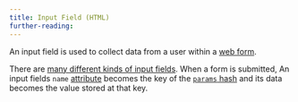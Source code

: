 ```yaml
---
title: Input Field (HTML)
further-reading:
---
```

An input field is used to collect data from a user within a [web form](/form-web).

There are [many different kinds of input fields](http://nativeformelements.com/). When a form is submitted, An input fields `name` [attribute](/attribute-html) becomes the key of the [`params` hash](/params-sinatra) and its data becomes the value stored at that key.
